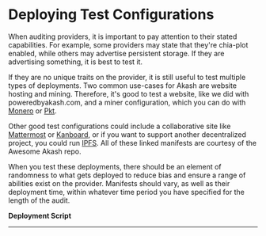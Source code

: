 # Deploying Test Configurations

When auditing providers, it is important to pay attention to their stated capabilities. For example, some providers may state that they're chia-plot enabled, while others may advertise persistent storage. If they are advertising something, it is best to test it.

If they are no unique traits on the provider, it is still useful to test multiple types of deployments. Two common use-cases for Akash are website hosting and mining. Therefore, it's good to test a website, like we did with poweredbyakash.com, and a miner configuration, which you can do with [Monero](https://github.com/ovrclk/awesome-akash/blob/master/moneroocean/deploy.yaml) or [Pkt](https://github.com/ovrclk/awesome-akash/blob/master/pkt-miner/deploy.yaml).

Other good test configurations could include a collaborative site like [Mattermost](https://github.com/ovrclk/awesome-akash/blob/master/mattermost/deploy.yaml) or [Kanboard](https://github.com/ovrclk/awesome-akash/blob/master/kanboard/deploy.yaml), or if you want to support another decentralized project, you could run [IPFS](https://github.com/ovrclk/awesome-akash/tree/master/ipfs). All of these linked manifests are courtesy of the Awesome Akash repo.

When you test these deployments, there should be an element of randomness to what gets deployed to reduce bias and ensure a range of abilities exist on the provider. Manifests should vary, as well as their deployment time, within whatever time period you have specified for the length of the audit.

**Deployment Script**

****
